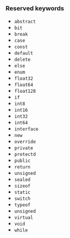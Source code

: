 ### Reserved keywords
- ```abstract```
- ```bit```
- ```break```
- ```case```
- ```const```
- ```default```
- ```delete```
- ```else```
- ```enum```
- ```float32```
- ```float64```
- ```float128```
- ```if```
- ```int8```
- ```int16```
- ```int32```
- ```int64```
- ```interface```
- ```new```
- ```override```
- ```private```
- ```protectd```
- ```public```
- ```return```
- ```unsigned```
- ```sealed```
- ```sizeof```
- ```static```
- ```switch```
- ```typeof```
- ```unsigned```
- ```virtual```
- ```void```
- ```while```